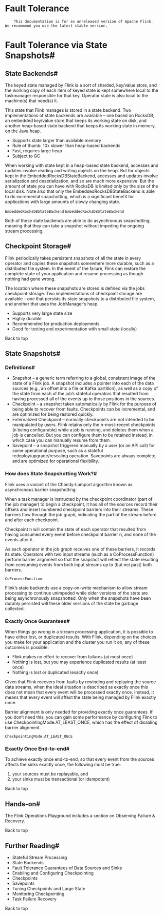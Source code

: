 # Fault Tolerance


> 
        This documentation is for an unreleased version of Apache Flink. We recommend you use the latest stable version.
    


# Fault Tolerance via State Snapshots#


## State Backends#


The keyed state managed by Flink is a sort of sharded, key/value store, and the working copy of each
item of keyed state is kept somewhere local to the taskmanager responsible for that key. Operator
state is also local to the machine(s) that need(s) it.


This state that Flink manages is stored in a state backend.
Two implementations of state backends are available – one based on RocksDB, an embedded key/value store that keeps its working state on
disk, and another heap-based state backend that keeps its working state in memory, on the Java heap.

* Supports state larger than available memory
* Rule of thumb: 10x slower than heap-based backends
* Fast, requires large heap
* Subject to GC

When working with state kept in a heap-based state backend, accesses and updates involve reading and
writing objects on the heap. But for objects kept in the EmbeddedRocksDBStateBackend, accesses and updates
involve serialization and deserialization, and so are much more expensive. But the amount of state
you can have with RocksDB is limited only by the size of the local disk. Note also that only the
EmbeddedRocksDBStateBackend is able to do incremental snapshotting, which is a significant benefit for
applications with large amounts of slowly changing state.

`EmbeddedRocksDBStateBackend`
`EmbeddedRocksDBStateBackend`

Both of these state backends are able to do asynchronous snapshotting, meaning that they can take a
snapshot without impeding the ongoing stream processing.


## Checkpoint Storage#


Flink periodically takes persistent snapshots of all the state in every operator and copies these snapshots somewhere more durable, such as a distributed file system. In the event of the failure, Flink can restore the complete state of your application and resume
processing as though nothing had gone wrong.


The location where these snapshots are stored is defined via the jobs checkpoint storage.
Two implementations of checkpoint storage are available - one that persists its state snapshots
to a distributed file system, and another that uses the JobManager’s heap.

* Supports very large state size
* Highly durable
* Recommended for production deployments
* Good for testing and experimentation with small state (locally)

 Back to top


## State Snapshots#


### Definitions#

* Snapshot – a generic term referring to a global, consistent image of the state of a Flink job.
A snapshot includes a pointer into each of the data sources (e.g., an offset into a file or Kafka
partition), as well as a copy of the state from each of the job’s stateful operators that resulted
from having processed all of the events up to those positions in the sources.
* Checkpoint – a snapshot taken automatically by Flink for the purpose of being able to recover
from faults. Checkpoints can be incremental, and are optimized for being restored quickly.
* Externalized Checkpoint – normally checkpoints are not intended to be manipulated by users.
Flink retains only the n-most-recent checkpoints (n being configurable) while a job is
running, and deletes them when a job is cancelled. But you can configure them to be retained
instead, in which case you can manually resume from them.
* Savepoint – a snapshot triggered manually by a user (or an API call) for some operational
purpose, such as a stateful redeploy/upgrade/rescaling operation. Savepoints are always complete,
and are optimized for operational flexibility.

### How does State Snapshotting Work?#


Flink uses a variant of the Chandy-Lamport algorithm known as asynchronous barrier
snapshotting.


When a task manager is instructed by the checkpoint coordinator (part of the job manager) to begin a
checkpoint, it has all of the sources record their offsets and insert numbered checkpoint barriers
into their streams. These barriers flow through the job graph, indicating the part of the stream
before and after each checkpoint.


Checkpoint n will contain the state of each operator that resulted from having consumed every
event before checkpoint barrier n, and none of the events after it.


As each operator in the job graph receives one of these barriers, it records its state. Operators
with two input streams (such as a CoProcessFunction) perform barrier alignment so that the
snapshot will reflect the state resulting from consuming events from both input streams up to (but
not past) both barriers.

`CoProcessFunction`

Flink’s state backends use a copy-on-write mechanism to allow stream processing to continue
unimpeded while older versions of the state are being asynchronously snapshotted. Only when the
snapshots have been durably persisted will these older versions of the state be garbage collected.


### Exactly Once Guarantees#


When things go wrong in a stream processing application, it is possible to have either lost, or
duplicated results. With Flink, depending on the choices you make for your application and the
cluster you run it on, any of these outcomes is possible:

* Flink makes no effort to recover from failures (at most once)
* Nothing is lost, but you may experience duplicated results (at least once)
* Nothing is lost or duplicated (exactly once)

Given that Flink recovers from faults by rewinding and replaying the source data streams, when the
ideal situation is described as exactly once this does not mean that every event will be
processed exactly once. Instead, it means that every event will affect the state being managed by
Flink exactly once.


Barrier alignment is only needed for providing exactly once guarantees. If you don’t need this, you
can gain some performance by configuring Flink to use CheckpointingMode.AT_LEAST_ONCE, which has
the effect of disabling barrier alignment.

`CheckpointingMode.AT_LEAST_ONCE`

### Exactly Once End-to-end#


To achieve exactly once end-to-end, so that every event from the sources affects the sinks exactly
once, the following must be true:

1. your sources must be replayable, and
2. your sinks must be transactional (or idempotent)

 Back to top


## Hands-on#


The Flink Operations Playground includes a section on
Observing Failure & Recovery.


 Back to top


## Further Reading#

* Stateful Stream Processing
* State Backends
* Fault Tolerance Guarantees of Data Sources and Sinks
* Enabling and Configuring Checkpointing
* Checkpoints
* Savepoints
* Tuning Checkpoints and Large State
* Monitoring Checkpointing
* Task Failure Recovery

 Back to top
